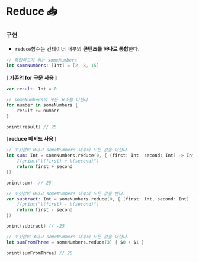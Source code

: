 # Reduce 📥

 

### 구현

- `reduce`함수는 컨테이너 내부의 **콘텐츠를 하나로 통합**한다.

```swift
// 통합하고자 하는 someNumbers
let someNumbers: [Int] = [2, 8, 15]
```

**[ 기존의 for 구문 사용 ]**

``` swift
var result: Int = 0

// someNumbers의 모든 요소를 더한다.
for number in someNumbers {
    result += number
}

print(result) // 25
```

**[ reduce 메서드 사용 ]**

```swift
// 초깃값이 0이고 someNumbers 내부의 모든 값을 더한다.
let sum: Int = someNumbers.reduce(0, { (first: Int, second: Int) -> Int in
    //print("\(first) + \(second)") 
    return first + second
})

print(sum)  // 25

// 초깃값이 0이고 someNumbers 내부의 모든 값을 뺀다.
var subtract: Int = someNumbers.reduce(0, { (first: Int, second: Int) -> Int in
    //print("\(first) - \(second)") 
    return first - second
})

print(subtract) // -25

// 초깃값이 3이고 someNumbers 내부의 모든 값을 더한다.
let sumFromThree = someNumbers.reduce(3) { $0 + $1 }

print(sumFromThree) // 28
```